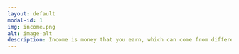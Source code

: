 ```yaml
---
layout: default
modal-id: 1
img: income.png
alt: image-alt
description: Income is money that you earn, which can come from different sources such as salaries, wages, dividends, interest, royalties, rents, and profits from business operations.
---
```

